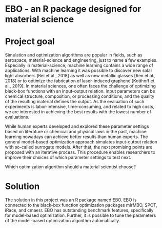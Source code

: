 # EBO - an R package designed for material science

# Project goal

Simulation and optimization algorithms are popular in fields, such as aerospace, material-science and engineering, just to name a few examples. Especially in material-science, machine learning contains a wide range of applications. With machine learning it was possible to discover new solar light absorbers [Bei et al., 2018] as well as new metallic glasses [Ren et al., 2018] or to optimize the fabrication of laser-induced graphene [Kotthoff et al., 2019]. In material sciences, one often faces the challenge of optimizing black-box functions with an input-output relation. Input parameters can be chemical structure, composition, or processing conditions, and the quality of the resulting material defines the output. As the evaluation of such experiments is labor-intensive, time-consuming, and related to high costs, we are interested in achieving the best results with the lowest number of evaluations.  

While human experts developed and explored these parameter settings based on literature or chemical and physical laws in the past, machine learning nowadays can achieve better results than human experts. The general model-based optimization approach simulates input-output relation with so-called surrogate models. After that, the next promising points are proposed with an iterative process. This procedure enables researchers to improve their choices of which parameter settings to test next.  

Which optimization algorithm should a material scientist choose?

# Solution

The solution in this project was an R package named EBO. EBO is connected to the black-box function optimization packages mlrMBO, SPOT, iRace, and cmaesr. EBO has outstanding benchmark features, specifically for model-based optimization. Further, it is possible to tune the parameters of the model-based optimization algorithm automatically.
